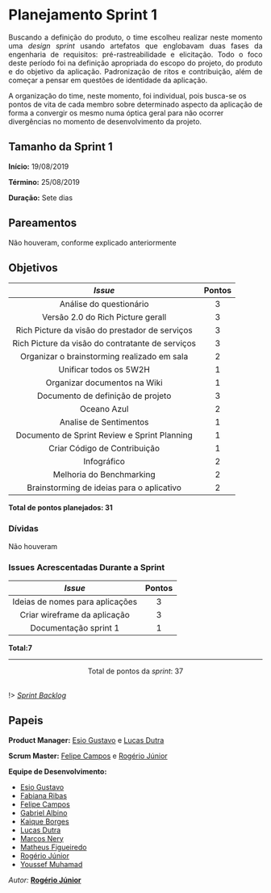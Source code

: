# Planejamento Sprint 1

<p align="justify">
Buscando a definição do produto, o time escolheu realizar neste momento uma <i>design sprint</i> usando artefatos que englobavam duas fases da engenharia de requisitos: pré-rastreabilidade e elicitação. Todo o foco deste período foi na definição apropriada do escopo do projeto, do produto e do objetivo da aplicação. Padronização de ritos e contribuição, além de começar a pensar em questões de identidade da aplicação.

A organização do time, neste momento, foi individual, pois busca-se os pontos de vita de cada membro sobre determinado aspecto da aplicação de forma a convergir os mesmo numa óptica geral para não ocorrer divergências no momento de desenvolvimento da projeto.
</p>


## Tamanho da Sprint 1      
**Início:** 19/08/2019
   
**Término:** 25/08/2019   

**Duração:** Sete dias   

## Pareamentos   

Não houveram, conforme explicado anteriormente

## Objetivos   

|     _Issue_      |    Pontos   |
|:----------------:|:-----------:|
| Análise do questionário | 3 |
| Versão 2.0 do Rich Picture gerall | 3 |
| Rich Picture da visão do prestador de serviços | 3 |
| Rich Picture da visão do contratante de serviços | 3 |
| Organizar o brainstorming realizado em sala | 2 |
| Unificar todos os 5W2H | 1 |
| Organizar documentos na Wiki | 1 |
| Documento de definição de projeto | 3 |
| Oceano Azul | 2 |
| Analise de Sentimentos | 1 |
| Documento de Sprint Review e Sprint Planning | 1 |
| Criar Código de Contribuição| 1 |
| Infográfico | 2 |
| Melhoria do Benchmarking | 2 |
| Brainstorming de ideias para o aplicativo | 2 |

<b>Total de pontos planejados: 31</b>  

### Dívidas    

Não houveram

### Issues Acrescentadas Durante a Sprint  

|     _Issue_      |    Pontos   |
|:----------------:|:-----------:|
| Ideias de nomes para aplicações | 3 |
| Criar wireframe da aplicação | 3  |
| Documentação sprint 1 | 1 |

<b>Total:7</b> 

***

<div style="text-align: center"> Total de pontos da <i>sprint</i>: 37 </div> <br>

<!---Colocar no link abaixo as issues alocadas no milestone da Sprint--->
!> [_Sprint_ _Backlog_](https://github.com/2019-2-arquitetura-e-desenho/Wiki/milestone/1?closed=1)  

## Papeis


**Product Manager:** [Esio Gustavo](https://github.com/EsioFreitas) e [Lucas Dutra](https://github.com/lucasdutraf) 

**Scrum Master:** [Felipe Campos](https://github.com/fepas) e [Rogério Júnior](https://github.com/rogerioo)

**Equipe de Desenvolvimento:** 
- [Esio Gustavo](https://github.com/EsioFreitas)
- [Fabiana Ribas](https://github.com/FabianaRibas)
- [Felipe Campos](https://github.com/fepas)
- [Gabriel Albino](https://github.com/gabrielalbino)
- [Kaique Borges](https://github.com/kaiqueborges)
- [Lucas Dutra](https://github.com/lucasdutraf)
- [Marcos Nery](https://github.com/MarcosNBJ)
- [Matheus Figueiredo](https://github.com/Matheusss03)
- [Rogério Júnior](https://github.com/rogerioo)
- [Youssef Muhamad](https://github.com/youssef-md)

*Autor:* **[Rogério Júnior](https://github.com/rogerioo)**